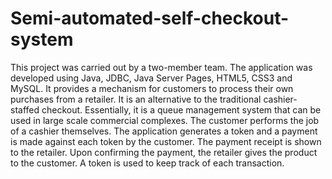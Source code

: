 # Semi-automated-self-checkout-system

This project was carried out by a two-member team. The application was developed using Java, JDBC, Java Server Pages, HTML5, CSS3 and MySQL. It provides a mechanism for customers to process their own purchases from a retailer. It is an alternative to the traditional cashier-staffed checkout. Essentially, it is a queue management system that can be used in large scale commercial complexes. The customer performs the job of a cashier themselves. The application generates a token and a payment is made against each token by the customer. The payment receipt is shown to the retailer. Upon confirming the payment, the retailer gives the product to the customer. A token is used to keep track of each transaction.
